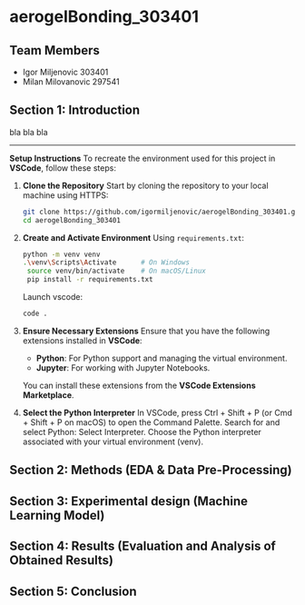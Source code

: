 # aerogelBonding_303401

## Team Members

- Igor Miljenovic 303401
- Milan Milovanovic 297541

## Section 1: Introduction

bla bla bla

---

**Setup Instructions**
To recreate the environment used for this project in **VSCode**, follow these steps:

1. **Clone the Repository**
   Start by cloning the repository to your local machine using HTTPS:

   ```bash
   git clone https://github.com/igormiljenovic/aerogelBonding_303401.git
   cd aerogelBonding_303401
   ```

2. **Create and Activate Environment**
   Using `requirements.txt`:

   ```bash
   python -m venv venv
   .\venv\Scripts\Activate      # On Windows
    source venv/bin/activate    # On macOS/Linux
    pip install -r requirements.txt
   ```

   Launch vscode:

   ```bash
   code .
   ```

3. **Ensure Necessary Extensions**
   Ensure that you have the following extensions installed in **VSCode**:

   - **Python**: For Python support and managing the virtual environment.
   - **Jupyter**: For working with Jupyter Notebooks.

   You can install these extensions from the **VSCode Extensions Marketplace**.

4. **Select the Python Interpreter**
   In VSCode, press Ctrl + Shift + P (or Cmd + Shift + P on macOS) to open the Command Palette.
   Search for and select Python: Select Interpreter.
   Choose the Python interpreter associated with your virtual environment (venv).

## Section 2: Methods (**EDA & Data Pre-Processing**)

## Section 3: Experimental design (**Machine Learning Model**)

## Section 4: Results (**Evaluation and Analysis of Obtained Results**)

## Section 5: Conclusion
